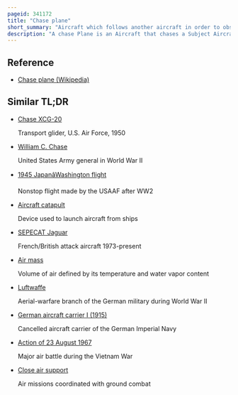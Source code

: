 ```yaml
---
pageid: 341172
title: "Chase plane"
short_summary: "Aircraft which follows another aircraft in order to observe it up close during flight"
description: "A chase Plane is an Aircraft that chases a Subject Aircraft Spacecraft or Rocket for the Purpose of making real-time Observations and taking air-to-air Photographs and Video of the subject Vehicle during Flight."
---
```


## Reference

- [Chase plane (Wikipedia)](https://en.wikipedia.org/?curid=341172)

## Similar TL;DR

- [Chase XCG-20](/tldr/en/chase-xcg-20)

  Transport glider, U.S. Air Force, 1950

- [William C. Chase](/tldr/en/william-c-chase)

  United States Army general in World War II

- [1945 JapanâWashington flight](/tldr/en/1945-japanwashington-flight)

  Nonstop flight made by the USAAF after WW2

- [Aircraft catapult](/tldr/en/aircraft-catapult)

  Device used to launch aircraft from ships

- [SEPECAT Jaguar](/tldr/en/sepecat-jaguar)

  French/British attack aircraft 1973-present

- [Air mass](/tldr/en/air-mass)

  Volume of air defined by its temperature and water vapor content

- [Luftwaffe](/tldr/en/luftwaffe)

  Aerial-warfare branch of the German military during World War II

- [German aircraft carrier I (1915)](/tldr/en/german-aircraft-carrier-i-1915)

  Cancelled aircraft carrier of the German Imperial Navy

- [Action of 23 August 1967](/tldr/en/action-of-23-august-1967)

  Major air battle during the Vietnam War

- [Close air support](/tldr/en/close-air-support)

  Air missions coordinated with ground combat
